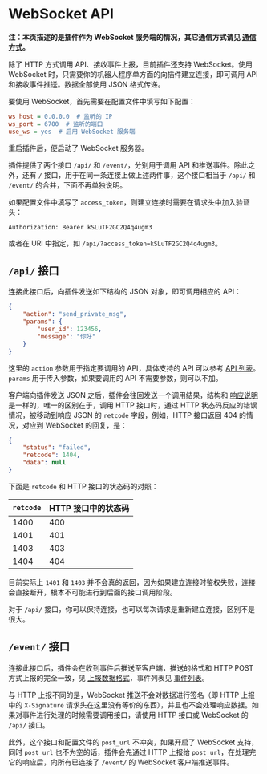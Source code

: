 # WebSocket API

**注：本页描述的是插件作为 WebSocket 服务端的情况，其它通信方式请见 [通信方式](/CommunicationMethods)。**

除了 HTTP 方式调用 API、接收事件上报，目前插件还支持 WebSocket。使用 WebSocket 时，只需要你的机器人程序单方面的向插件建立连接，即可调用 API 和接收事件推送。数据全部使用 JSON 格式传递。

要使用 WebSocket，首先需要在配置文件中填写如下配置：

```ini
ws_host = 0.0.0.0  # 监听的 IP
ws_port = 6700  # 监听的端口
use_ws = yes  # 启用 WebSocket 服务端
```

重启插件后，便启动了 WebSocket 服务器。

插件提供了两个接口 `/api/` 和 `/event/`，分别用于调用 API 和推送事件。除此之外，还有 `/` 接口，用于在同一条连接上做上述两件事，这个接口相当于 `/api/` 和 `/event/` 的合并，下面不再单独说明。

如果配置文件中填写了 `access_token`，则建立连接时需要在请求头中加入验证头：

```http
Authorization: Bearer kSLuTF2GC2Q4q4ugm3
```

或者在 URI 中指定，如 `/api/?access_token=kSLuTF2GC2Q4q4ugm3`。

## `/api/` 接口

连接此接口后，向插件发送如下结构的 JSON 对象，即可调用相应的 API：

```json
{
    "action": "send_private_msg",
    "params": {
        "user_id": 123456,
        "message": "你好"
    }
}
```

这里的 `action` 参数用于指定要调用的 API，具体支持的 API 可以参考 [API 列表](/API#api-列表)。`params` 用于传入参数，如果要调用的 API 不需要参数，则可以不加。

客户端向插件发送 JSON 之后，插件会往回发送一个调用结果，结构和 [响应说明](/API#响应说明) 是一样的，唯一的区别在于，调用 HTTP 接口时，通过 HTTP 状态码反应的错误情况，被移动到响应 JSON 的 `retcode` 字段，例如，HTTP 接口返回 404 的情况，对应到 WebSocket 的回复，是：

```json
{
    "status": "failed",
    "retcode": 1404,
    "data": null
}
```

下面是 `retcode` 和 HTTP 接口的状态码的对照：

| `retcode` | HTTP 接口中的状态码 |
| --------- | ----------------- |
| 1400 | 400 |
| 1401 | 401 |
| 1403 | 403 |
| 1404 | 404 |

目前实际上 `1401` 和 `1403` 并不会真的返回，因为如果建立连接时鉴权失败，连接会直接断开，根本不可能进行到后面的接口调用阶段。

对于 `/api/` 接口，你可以保持连接，也可以每次请求是重新建立连接，区别不是很大。

## `/event/` 接口

连接此接口后，插件会在收到事件后推送至客户端，推送的格式和 HTTP POST 方式上报的完全一致，见 [上报数据格式](/Post#上报数据格式)，事件列表见 [事件列表](/Post#事件列表)。

与 HTTP 上报不同的是，WebSocket 推送不会对数据进行签名（即 HTTP 上报中的 `X-Signature` 请求头在这里没有等价的东西），并且也不会处理响应数据。如果对事件进行处理的时候需要调用接口，请使用 HTTP 接口或 WebSocket 的 `/api/` 接口。

此外，这个接口和配置文件的 `post_url` 不冲突，如果开启了 WebSocket 支持，同时 `post_url` 也不为空的话，插件会先通过 HTTP 上报给 `post_url`，在处理完它的响应后，向所有已连接了 `/event/` 的 WebSocket 客户端推送事件。
